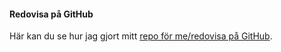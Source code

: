 #### Redovisa på GitHub

Här kan du se hur jag gjort mitt [repo för me/redovisa på GitHub](https://github.com/tobbe86/Designv2).
